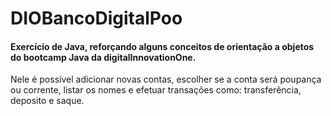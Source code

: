 # DIOBancoDigitalPoo

#### Exercício de Java, reforçando alguns conceitos de orientação a objetos do bootcamp Java da digitalInnovationOne.

Nele é possível adicionar novas contas, escolher se a conta será poupança ou corrente, listar os nomes e efetuar transações como: transferência, deposito e saque.
